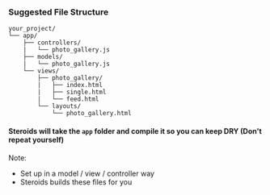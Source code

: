 ###  Suggested File Structure

    your_project/
    └── app/
        ├── controllers/
        |   └── photo_gallery.js     
        ├── models/
        |   └── photo_gallery.js     
        └── views/
            ├── photo_gallery/
            |   ├── index.html
            |   ├── single.html
            |   └── feed.html
            └── layouts/
                └── photo_gallery.html

#### Steroids will take the `app` folder and compile it so you can keep DRY (Don't repeat yourself)

Note:
- Set up in a model / view / controller way
- Steroids builds these files for you